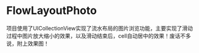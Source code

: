 # FlowLayoutPhoto
项目使用了UICollectionView实现了流水布局的图片浏览功能，主要实现了滑动过程中图片放大缩小的效果，以及滑动结束后，cell自动居中的效果！废话不多说，附上效果图！


